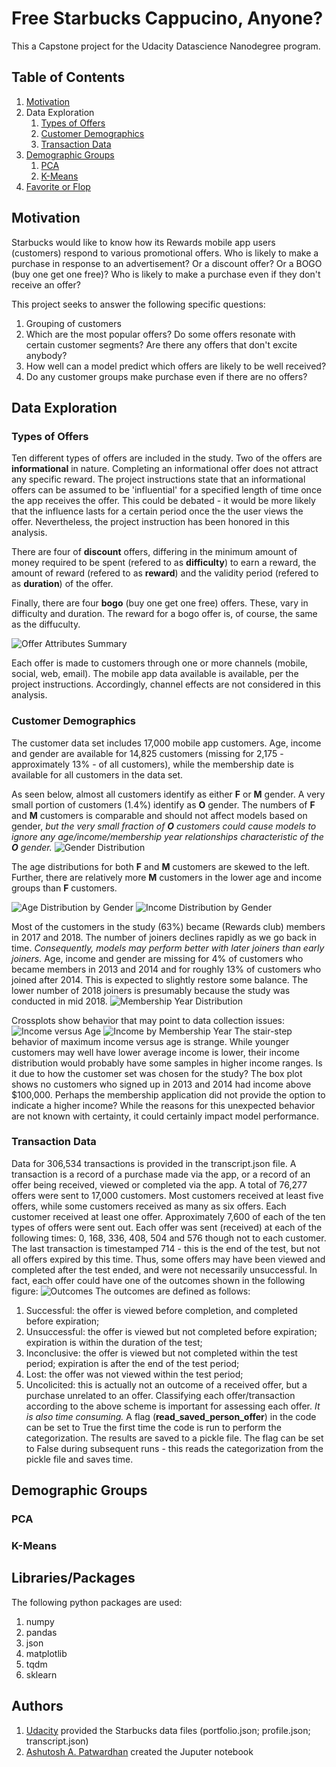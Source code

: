 # Free Starbucks Cappucino, Anyone? #
This a Capstone project for the Udacity Datascience Nanodegree program.

## Table of Contents ##
1. [Motivation](#motivation)
2. Data Exploration
    1. [Types of Offers](#types_of_offers)
    2. [Customer Demographics](#customer_demographics)
    3. [Transaction Data](#transaction_data)
3. [Demographic Groups](#demographic_groups)
    1. [PCA](#pca)
    2. [K-Means](#k_means)
4. [Favorite or Flop](#favorite_or_flop)

## Motivation<a name="motivation"></a> ##
Starbucks would like to know how its Rewards mobile app users (customers) respond to various promotional offers. Who is likely to make a purchase in response to an advertisement? Or a discount offer? Or a BOGO (buy one get one free)? Who is likely to make a purchase even if they don't receive an offer? 

This project seeks to answer the following specific questions:
1. Grouping of customers
2. Which are the most popular offers? Do some offers resonate with certain customer segments? Are there any offers that don't excite anybody? 
3. How well can a model predict which offers are likely to be well received?
4. Do any customer groups make purchase even if there are no offers?

## Data Exploration ##

### Types of Offers<a name="types_of_offers"></a> ###
Ten different types of offers are included in the study. Two of the offers are **informational** in nature. Completing an informational offer does not attract any specific reward. The project instructions state that an informational offers can be assumed to be 'influential' for a specified length of time once the app receives the offer. This could be debated - it would be more likely that the influence lasts for a certain period once the the user views the offer. Nevertheless, the project instruction has been honored in this analysis.

There are four of **discount** offers, differing in the minimum amount of money required to be spent (refered to as **difficulty**) to earn a reward, the amount of reward (refered to as **reward**) and the validity period (refered to as **duration**) of the offer.

Finally, there are four **bogo** (buy one get one free) offers. These, vary in difficulty and duration. The reward for a bogo offer is, of course, the same as the diffuculty.

![Offer Attributes Summary](images/offer_summary.png)

Each offer is made to customers through one or more channels (mobile, social, web, email). The mobile app data available is available, per the project instructions. Accordingly, channel effects are not considered in this analysis.

### Customer Demographics <a name="customer_demographics"></a> ###
The customer data set includes 17,000 mobile app customers. Age, income and gender are available for 14,825 customers (missing for 2,175 - approximately 13% - of all customers), while the membership date is available for all customers in the data set.

As seen below, almost all customers identify as either **F** or **M** gender. A very small portion of customers (1.4%) identify as **O** gender. The numbers of **F** and **M** customers is comparable and should not affect models based on gender, *but the very small fraction of **O** customers could cause models to ignore any age/income/membership year relationships characteristic of the **O** gender.*
![Gender Distribution](images/gender_distribution.png)

The age distributions for both **F** and **M** customers are skewed to the left. Further, there are relatively more **M** customers in the lower age and income groups than **F** customers.

![Age Distribution by Gender](images/age_gender_boxplot.png)
![Income Distribution by Gender](images/income_gender_boxplot.png)

Most of the customers in the study (63%) became (Rewards club) members in 2017 and 2018. The number of joiners declines rapidly as we go back in time. *Consequently, models may perform better with later joiners than early joiners.* Age, income and gender are missing for 4% of customers who became members in 2013 and 2014 and for roughly 13% of customers who joined after 2014. This is expected to slightly restore some balance. The lower number of 2018 joiners is presumably because the study was conducted in mid 2018.
![Membership Year Distribution](images/membership_year_distribution.png)

Crossplots show behavior that may point to data collection issues:
![Income versus Age](images/income_versus_age_scatter.png)
![Income by Membership Year](images/income_by_year_boxplot.png)
The stair-step behavior of maximum income versus age is strange. While younger customers may well have lower average income is lower, their income distribution would probably have some samples in higher income ranges. Is it due to how the customer set was chosen for the study? The box plot shows no customers who signed up in 2013 and 2014 had income above $100,000. Perhaps the membership application did not provide the option to indicate a higher income? While the reasons for this unexpected behavior are not known with certainty, it could certainly impact model performance.

### Transaction Data <a name="transaction_data"></a> ###
Data for 306,534 transactions is provided in the transcript.json file. A transaction is a record of a purchase made via the app, or a record of an offer being received, viewed or completed via the app. A total of 76,277 offers were sent to 17,000 customers. Most customers received at least five offers, while some customers received as many as six offers. Each customer received at least one offer. Approximately 7,600 of each of the ten types of offers were sent out. Each offer was sent (received) at each of the following times: 0, 168, 336, 408, 504 and 576 though not to each customer. The last transaction is timestamped 714 - this is the end of the test, but not all offers expired by this time. Thus, some offers may have been viewed and completed after the test ended, and were not necessarily unsuccessful. In fact, each offer could have one of the outcomes shown in the following figure:
![Outcomes](images/outcome_tree.png)
The outcomes are defined as follows:
1. Successful: the offer is viewed before completion, and completed before expiration;
2. Unsuccessful: the offer is viewed but not completed before expiration; expiration is within the duration of the test;
3. Inconclusive: the offer is viewed but not completed within the test period; expiration is after the end of the test period;
4. Lost: the offer was not viewed within the test period;
5. Uncolicited: this is actually not an outcome of a received offer, but a purchase unrelated to an offer.
Classifying each offer/transaction according to the above scheme is important for assessing each offer. *It is also time consuming.* A flag (**read_saved_person_offer**) in the code can be set to True the first time the code is run to perform the categorization. The results are saved to a pickle file. The flag can be set to False during subsequent runs - this reads the categorization from the pickle file and saves time.

## Demographic Groups<a name="demographic_groups"></a> ##

### PCA <a name="pca"></a> ###


### K-Means <a name="k_means"></a> ###



## Libraries/Packages<a name="libraries_packages"></a> ##
The following python packages are used:
1. numpy
2. pandas
3. json
4. matplotlib
5. tqdm
6. sklearn

## Authors<a name="authors"></a> ##
1. [Udacity](http://www.udacity.com) provided the Starbucks data files (portfolio.json; profile.json; transcript.json)
2. [Ashutosh A. Patwardhan](https://github.com/a1pat) created the Juputer notebook
